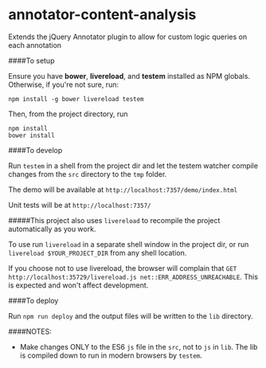 # annotator-content-analysis
Extends the jQuery Annotator plugin to allow for custom logic queries on each annotation

####To setup

Ensure you have **bower**, **livereload**, and **testem** installed as NPM globals. Otherwise, if you're not sure, run:

```
npm install -g bower livereload testem
```

Then, from the project directory, run

```
npm install
bower install
```

####To develop

Run `testem` in a shell from the project dir and let the testem watcher compile changes from the `src` directory to the `tmp` folder.

The demo will be available at `http://localhost:7357/demo/index.html`

Unit tests will be at `http://localhost:7357/`

#####This project also uses `livereload` to recompile the project automatically as you work.

To use run `livereload` in a separate shell window in the project dir, or run `livereload $YOUR_PROJECT_DIR` from any shell location.

If you choose not to use livereload, the browser will complain that `GET http://localhost:35729/livereload.js net::ERR_ADDRESS_UNREACHABLE`. This is expected and won't affect development.

####To deploy

Run `npm run deploy` and the output files will be written to the `lib` directory.


####NOTES:
* Make changes ONLY to the ES6 `js` file in the `src`, not to `js` in `lib`. The lib is compiled down to run in modern browsers by `testem`.
